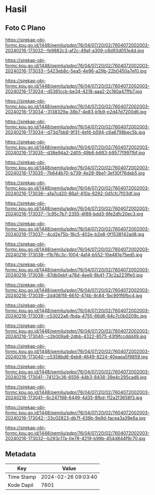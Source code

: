 # Hasil

## Foto C Plano

https://sirekap-obj-formc.kpu.go.id/1448/pemilu/pdpr/76/04/07/20/02/7604072002003-20240216-173032--fe9882c3-af2c-49af-a309-c8d93d051e4d.jpg

https://sirekap-obj-formc.kpu.go.id/1448/pemilu/pdpr/76/04/07/20/02/7604072002003-20240216-173033--5423eb8c-5ea5-4e96-a29b-22b0450a7ef0.jpg

https://sirekap-obj-formc.kpu.go.id/1448/pemilu/pdpr/76/04/07/20/02/7604072002003-20240216-173034--d5361ccb-be34-4218-aaa2-2c180a47ffb7.jpg

https://sirekap-obj-formc.kpu.go.id/1448/pemilu/pdpr/76/04/07/20/02/7604072002003-20240216-173034--3138329a-38b7-4e83-b1b9-e2d47d7200d6.jpg

https://sirekap-obj-formc.kpu.go.id/1448/pemilu/pdpr/76/04/07/20/02/7604072002003-20240216-173034--d73d7bb8-9f31-4ef6-b594-c6a6798bec5b.jpg

https://sirekap-obj-formc.kpu.go.id/1448/pemilu/pdpr/76/04/07/20/02/7604072002003-20240216-173035--d38e94a2-2d05-49b6-b683-b9577f997fbf.jpg

https://sirekap-obj-formc.kpu.go.id/1448/pemilu/pdpr/76/04/07/20/02/7604072002003-20240216-173035--7b644b70-b739-4e28-9be1-3ef30f76deb5.jpg

https://sirekap-obj-formc.kpu.go.id/1448/pemilu/pdpr/76/04/07/20/02/7604072002003-20240216-173036--a1a7cd20-86a1-410a-9292-0d1cfc7f03df.jpg

https://sirekap-obj-formc.kpu.go.id/1448/pemilu/pdpr/76/04/07/20/02/7604072002003-20240216-173037--1c95c7b7-2355-4f89-bdd3-8fe2dfc20ec3.jpg

https://sirekap-obj-formc.kpu.go.id/1448/pemilu/pdpr/76/04/07/20/02/7604072002003-20240216-173037--4cd2e75b-16c5-402e-b2e8-0f1538142ad8.jpg

https://sirekap-obj-formc.kpu.go.id/1448/pemilu/pdpr/76/04/07/20/02/7604072002003-20240216-173038--f1b76c3c-1004-4a14-b552-10e481e75ed5.jpg

https://sirekap-obj-formc.kpu.go.id/1448/pemilu/pdpr/76/04/07/20/02/7604072002003-20240216-173038--87db0ebf-a78d-4ee6-8b41-73c2a223ffe0.jpg

https://sirekap-obj-formc.kpu.go.id/1448/pemilu/pdpr/76/04/07/20/02/7604072002003-20240216-173039--2d4081f8-6610-474b-9c84-1bc991f6fbc4.jpg

https://sirekap-obj-formc.kpu.go.id/1448/pemilu/pdpr/76/04/07/20/02/7604072002003-20240216-173039--c53022a6-fbda-4755-86d6-64c7c0b0209c.jpg

https://sirekap-obj-formc.kpu.go.id/1448/pemilu/pdpr/76/04/07/20/02/7604072002003-20240216-173040--c2b009a8-2dbb-4322-8575-43f9fccddd49.jpg

https://sirekap-obj-formc.kpu.go.id/1448/pemilu/pdpr/76/04/07/20/02/7604072002003-20240216-173040--c5358bd6-6eb8-4649-8224-40eaea5f9859.jpg

https://sirekap-obj-formc.kpu.go.id/1448/pemilu/pdpr/76/04/07/20/02/7604072002003-20240216-173041--74123c36-6556-44b3-8438-39e4c295cad8.jpg

https://sirekap-obj-formc.kpu.go.id/1448/pemilu/pdpr/76/04/07/20/02/7604072002003-20240216-173041--6c247198-6449-4d35-8fbd-112a2f3658f3.jpg

https://sirekap-obj-formc.kpu.go.id/1448/pemilu/pdpr/76/04/07/20/02/7604072002003-20240216-173042--33c02823-db7f-439b-9e9d-facea3a39e6a.jpg

https://sirekap-obj-formc.kpu.go.id/1448/pemilu/pdpr/76/04/07/20/02/7604072002003-20240216-173032--b293c17a-0e78-4219-b99b-454d844f9c70.jpg


## Metadata

| Key        | Value               |
| ---------- | ------------------- |
| Time Stamp | 2024-02-26 09:03:40 |
| Kode Dapil | 7601                |



